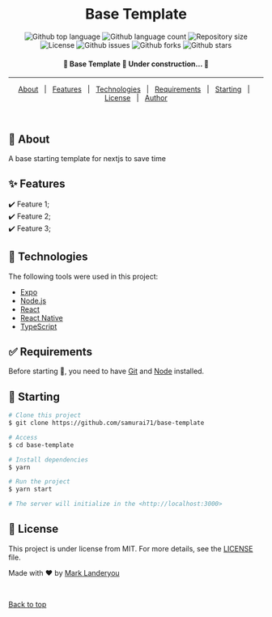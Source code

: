 <!-- <div align="center" id="top"> 
  <img src="./.github/app.gif" alt="Base Template" />

  &#xa0; -->

  <!-- <a href="https://basetemplate.netlify.app">Demo</a> -->
<!-- </div> -->

<h1 align="center">Base Template</h1>

<p align="center">
  <img alt="Github top language" src="https://img.shields.io/github/languages/top/samurai71/base-template?color=56BEB8">

  <img alt="Github language count" src="https://img.shields.io/github/languages/count/samurai71/base-template?color=56BEB8">

  <img alt="Repository size" src="https://img.shields.io/github/repo-size/samurai71/base-template?color=56BEB8">

  <img alt="License" src="https://img.shields.io/github/license/samurai71/base-template?color=56BEB8">

  <img alt="Github issues" src="https://img.shields.io/github/issues/samurai71/base-template?color=56BEB8" />

  <img alt="Github forks" src="https://img.shields.io/github/forks/samurai71/base-template?color=56BEB8" />

  <img alt="Github stars" src="https://img.shields.io/github/stars/samurai71/base-template?color=56BEB8" />
</p>

<!-- Status -->

<h4 align="center"> 
	🚧  Base Template 🚀 Under construction...  🚧
</h4> 

<hr>

<p align="center">
  <a href="#dart-about">About</a> &#xa0; | &#xa0; 
  <a href="#sparkles-features">Features</a> &#xa0; | &#xa0;
  <a href="#rocket-technologies">Technologies</a> &#xa0; | &#xa0;
  <a href="#white_check_mark-requirements">Requirements</a> &#xa0; | &#xa0;
  <a href="#checkered_flag-starting">Starting</a> &#xa0; | &#xa0;
  <a href="#memo-license">License</a> &#xa0; | &#xa0;
  <a href="https://github.com/samurai71" target="_blank">Author</a>
</p>

<br>

## :dart: About ##

A base starting template for nextjs to save time 

## :sparkles: Features ##

:heavy_check_mark: Feature 1;\
:heavy_check_mark: Feature 2;\
:heavy_check_mark: Feature 3;

## :rocket: Technologies ##

The following tools were used in this project:

- [Expo](https://expo.io/)
- [Node.js](https://nodejs.org/en/)
- [React](https://pt-br.reactjs.org/)
- [React Native](https://reactnative.dev/)
- [TypeScript](https://www.typescriptlang.org/)

## :white_check_mark: Requirements ##

Before starting :checkered_flag:, you need to have [Git](https://git-scm.com) and [Node](https://nodejs.org/en/) installed.

## :checkered_flag: Starting ##

```bash
# Clone this project
$ git clone https://github.com/samurai71/base-template

# Access
$ cd base-template

# Install dependencies
$ yarn

# Run the project
$ yarn start

# The server will initialize in the <http://localhost:3000>
```

## :memo: License ##

This project is under license from MIT. For more details, see the [LICENSE](LICENSE.md) file.


Made with :heart: by <a href="https://github.com/samurai71" target="_blank">Mark Landeryou</a>

&#xa0;

<a href="#top">Back to top</a>
